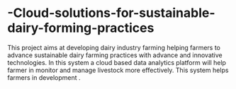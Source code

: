 # -Cloud-solutions-for-sustainable-dairy-forming-practices
This project aims at developing dairy industry farming helping farmers to advance sustainable dairy farming  practices with advance and innovative technologies. In this system a cloud based data analytics platform will  help farmer in monitor and manage livestock more effectively. This system helps farmers in development .
